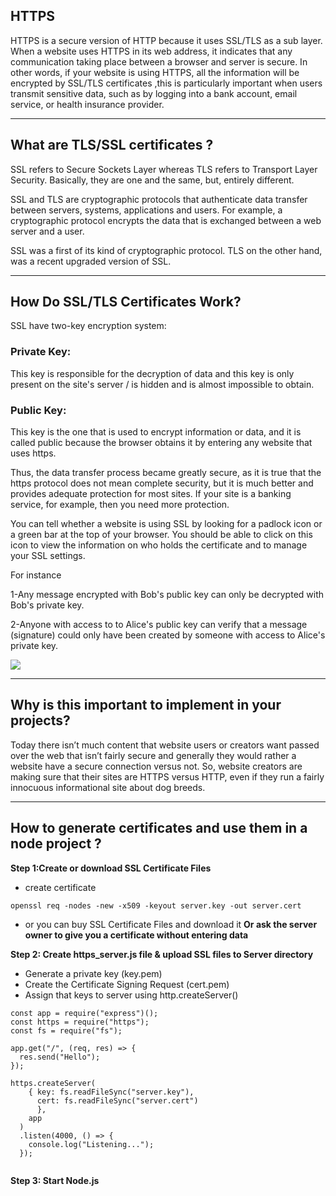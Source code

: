 
## HTTPS
  HTTPS is a secure version of HTTP because it uses SSL/TLS as a sub layer. When a website uses HTTPS in its web address, it indicates that any communication taking place between a browser and server is secure. In other words, if your website is using HTTPS, all the information will be encrypted by SSL/TLS certificates ,this is particularly important when users transmit sensitive data, such as by logging into a bank account, email service, or health insurance provider.

----------------


## What are TLS/SSL certificates ?
 SSL refers to Secure Sockets Layer whereas TLS refers to Transport Layer Security.  Basically, they are one and the same, but, entirely different.

SSL and TLS are cryptographic protocols that authenticate data transfer between servers, systems, applications and users. For example, a cryptographic protocol encrypts the data that is exchanged between a web server and a user.

SSL was a first of its kind of cryptographic protocol. TLS on the other hand, was a recent upgraded version of SSL.
  
----------------

## How Do SSL/TLS Certificates Work?

SSL have two-key encryption system:

### Private Key:
This key is responsible for the decryption of data and this key is only present on the site's server / is hidden and is almost impossible to obtain.

### Public Key: 
This key is the one that is used to encrypt information or data, and it is called public because the browser obtains it by entering any website that uses https.

Thus, the data transfer process became greatly secure, as it is true that the https protocol does not mean complete security, but it is much better and provides adequate protection for most sites.
If your site is a banking service, for example, then you need more protection.

You can tell whether a website is using SSL by looking for a padlock icon or a green bar at the top of your browser. You should be able to click on this icon to view the information on who holds the certificate and to manage your SSL settings.

For instance

1-Any message encrypted with Bob's public key can only be decrypted with Bob's private key.

2-Anyone with access to to Alice's public key can verify that a message (signature) could only have been created by someone with access to Alice's private key.

![](https://aprilspokes.files.wordpress.com/2014/10/chrome-secure-site-thumb.gif?w=1200)

   
----------------


## Why is this important to implement in your projects?

Today there isn’t much content that website users or creators want passed over the web that isn’t fairly secure and generally they would rather a website have a secure connection versus not. So, website creators are making sure that their sites are HTTPS versus HTTP, even if they run a fairly innocuous informational site about dog breeds.
  
----------------

## How to generate certificates and use them in a node project ?

**Step 1:Create or download SSL Certificate Files** 
  - create certificate
```
openssl req -nodes -new -x509 -keyout server.key -out server.cert
```
- or you can buy SSL Certificate Files and download it
**Or ask the server owner to give you a certificate without entering data**

**Step 2: Create https_server.js file & upload SSL files to Server directory**
- Generate a private key (key.pem)
- Create the Certificate Signing Request (cert.pem)
- Assign that keys to server using http.createServer()
```
const app = require("express")();
const https = require("https");
const fs = require("fs");

app.get("/", (req, res) => {
  res.send("Hello");
});

https.createServer(
    { key: fs.readFileSync("server.key"),
      cert: fs.readFileSync("server.cert")
      },
    app
  )
  .listen(4000, () => {
    console.log("Listening...");
  });
  
```



**Step 3: Start Node.js**
